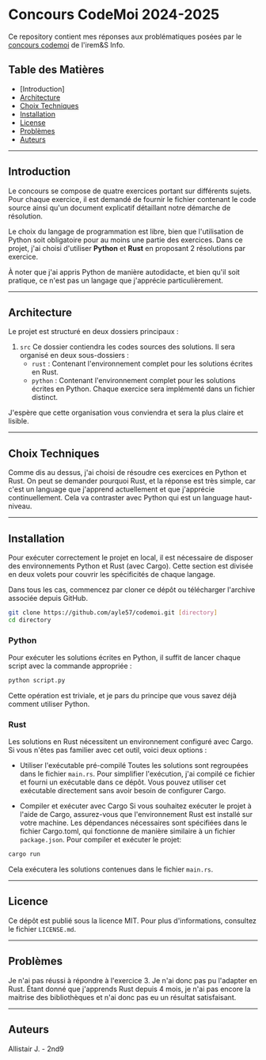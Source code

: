 # Concours CodeMoi 2024-2025

Ce repository contient mes réponses aux problématiques posées par le [concours codemoi](https://iremsinfo.callicode.fr/) de l'irem&S Info.

## Table des Matières
- [Introduction]
- [Architecture](#architecture)
- [Choix Techniques](#choix-techniques)
- [Installation](#installation)
- [License](#licence)
- [Problèmes](#problèmes)
- [Auteurs](#auteurs)

---

## Introduction

Le concours se compose de quatre exercices portant sur différents sujets. Pour chaque exercice, il est demandé de fournir le fichier contenant le code source ainsi qu'un document explicatif détaillant notre démarche de résolution.

Le choix du langage de programmation est libre, bien que l'utilisation de Python soit obligatoire pour au moins une partie des exercices.
Dans ce projet, j'ai choisi d'utiliser **Python** et **Rust** en proposant 2 résolutions par exercice.

À noter que j'ai appris Python de manière autodidacte, et bien qu'il soit pratique, ce n'est pas un langage que j'apprécie particulièrement.

---

## Architecture

Le projet est structuré en deux dossiers principaux :

1. ``src``
Ce dossier contiendra les codes sources des solutions. Il sera organisé en deux sous-dossiers :
    - ``rust`` : Contenant l'environnement complet pour les solutions écrites en Rust.
    - ``python`` : Contenant l'environnement complet pour les solutions écrites en Python. Chaque exercice sera implémenté dans un fichier distinct.

J'espère que cette organisation vous conviendra et sera la plus claire et lisible.

---

## Choix Techniques

Comme dis au dessus, j'ai choisi de résoudre ces exercices en Python et Rust. On peut se demander pourquoi Rust, et la réponse est très simple, car c'est un language que j'apprend actuellement et que j'apprécie continuellement. Cela va contraster avec Python qui est un language haut-niveau.

---

## Installation

Pour exécuter correctement le projet en local, il est nécessaire de disposer des environnements Python et Rust (avec Cargo). Cette section est divisée en deux volets pour couvrir les spécificités de chaque langage.

Dans tous les cas, commencez par cloner ce dépôt ou télécharger l'archive associée depuis GitHub.

```bash
git clone https://github.com/ayle57/codemoi.git [directory]
cd directory
```

### Python
Pour exécuter les solutions écrites en Python, il suffit de lancer chaque script avec la commande appropriée :

```bash
python script.py
```

Cette opération est triviale, et je pars du principe que vous savez déjà comment utiliser Python.

### Rust
Les solutions en Rust nécessitent un environnement configuré avec Cargo. Si vous n'êtes pas familier avec cet outil, voici deux options :

- Utiliser l'exécutable pré-compilé
Toutes les solutions sont regroupées dans le fichier ``main.rs``. Pour simplifier l'exécution, j'ai compilé ce fichier et fourni un exécutable dans ce dépôt. Vous pouvez utiliser cet exécutable directement sans avoir besoin de configurer Cargo.

- Compiler et exécuter avec Cargo
Si vous souhaitez exécuter le projet à l'aide de Cargo, assurez-vous que l'environnement Rust est installé sur votre machine. Les dépendances nécessaires sont spécifiées dans le fichier Cargo.toml, qui fonctionne de manière similaire à un fichier ``package.json``. Pour compiler et exécuter le projet:

```bash
cargo run
```

Cela exécutera les solutions contenues dans le fichier ``main.rs``.

---

## Licence
Ce dépôt est publié sous la licence MIT. Pour plus d'informations, consultez le fichier ``LICENSE.md``.

---

## Problèmes

Je n'ai pas réussi à répondre à l'exercice 3. Je n'ai donc pas pu l'adapter en Rust. Étant donné que j'apprends Rust depuis 4 mois, je n'ai pas encore la maitrise des bibliothèques et n'ai donc pas eu un résultat satisfaisant.

---

## Auteurs
Allistair J. -  2nd9

